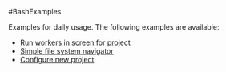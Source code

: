 #BashExamples

Examples for daily usage. The following examples are available:

* [Run workers in screen for project](https://github.com/vmelnik-ukraine/BashExamples/blob/master/scripts/project-workers.sh)
* [Simple file system navigator](https://github.com/vmelnik-ukraine/BashExamples/blob/master/scripts/fs-navigator.sh)
* [Configure new project](https://github.com/vmelnik-ukraine/BashExamples/blob/master/scripts/configure-project.sh)
